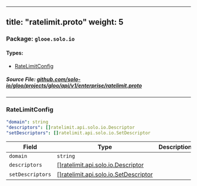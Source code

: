 
---
title: "ratelimit.proto"
weight: 5
---

<!-- Code generated by solo-kit. DO NOT EDIT. -->


### Package: `glooe.solo.io` 
#### Types:


- [RateLimitConfig](#ratelimitconfig)
  



##### Source File: [github.com/solo-io/gloo/projects/gloo/api/v1/enterprise/ratelimit.proto](https://github.com/solo-io/gloo/blob/main/projects/gloo/api/v1/enterprise/ratelimit.proto)





---
### RateLimitConfig

 


```yaml
"domain": string
"descriptors": []ratelimit.api.solo.io.Descriptor
"setDescriptors": []ratelimit.api.solo.io.SetDescriptor

```

| Field | Type | Description |
| ----- | ---- | ----------- | 
| `domain` | `string` |  |
| `descriptors` | [[]ratelimit.api.solo.io.Descriptor](../../../../../../../solo-apis/api/rate-limiter/v1alpha1/ratelimit.proto.sk/#descriptor) |  |
| `setDescriptors` | [[]ratelimit.api.solo.io.SetDescriptor](../../../../../../../solo-apis/api/rate-limiter/v1alpha1/ratelimit.proto.sk/#setdescriptor) |  |





<!-- Start of HubSpot Embed Code -->
<script type="text/javascript" id="hs-script-loader" async defer src="//js.hs-scripts.com/5130874.js"></script>
<!-- End of HubSpot Embed Code -->
